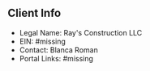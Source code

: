 ## Client Info
- Legal Name: Ray's Construction LLC
- EIN: #missing 
- Contact: Blanca Roman
- Portal Links: #missing 
